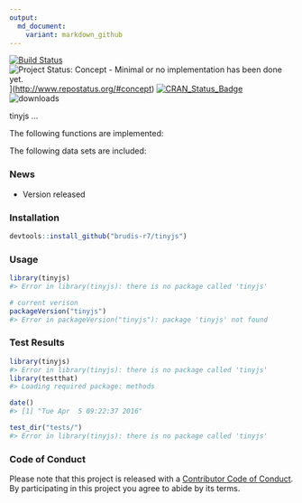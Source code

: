 ```yaml
---
output:
  md_document:
    variant: markdown_github
---
```


<!-- README.md is generated from README.Rmd. Please edit that file -->



[![Build Status](https://travis-ci.org/brudis-r7/tinyjs.svg)](https://travis-ci.org/brudis-r7/tinyjs) 
![Project Status: Concept - Minimal or no implementation has been done yet.](http://www.repostatus.org/badges/0.1.0/concept.svg)](http://www.repostatus.org/#concept)
[![CRAN_Status_Badge](http://www.r-pkg.org/badges/version/tinyjs)](http://cran.r-project.org/web/packages/tinyjs) 
![downloads](http://cranlogs.r-pkg.org/badges/grand-total/tinyjs)

tinyjs ...

The following functions are implemented:

The following data sets are included:

### News

- Version  released

### Installation


```r
devtools::install_github("brudis-r7/tinyjs")
```



### Usage


```r
library(tinyjs)
#> Error in library(tinyjs): there is no package called 'tinyjs'

# current verison
packageVersion("tinyjs")
#> Error in packageVersion("tinyjs"): package 'tinyjs' not found
```

### Test Results


```r
library(tinyjs)
#> Error in library(tinyjs): there is no package called 'tinyjs'
library(testthat)
#> Loading required package: methods

date()
#> [1] "Tue Apr  5 09:22:37 2016"

test_dir("tests/")
#> Error in library(tinyjs): there is no package called 'tinyjs'
```

### Code of Conduct

Please note that this project is released with a [Contributor Code of Conduct](CONDUCT.md). 
By participating in this project you agree to abide by its terms.
